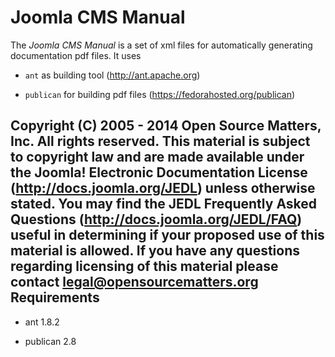 Joomla CMS Manual
=================

The *Joomla CMS Manual* is a set of xml files for automatically generating documentation pdf files. It uses

 * `ant` as building tool (http://ant.apache.org)

 * `publican` for building pdf files (https://fedorahosted.org/publican)

Copyright (C) 2005 - 2014 Open Source Matters, Inc. All rights reserved.
This material is subject to copyright law and are made available under the 
Joomla! Electronic Documentation License (http://docs.joomla.org/JEDL) unless otherwise stated.
You may find the JEDL Frequently Asked Questions (http://docs.joomla.org/JEDL/FAQ) useful in determining
if your proposed use of this material is allowed.
If you have any questions regarding licensing of this material please contact legal@opensourcematters.org
Requirements
------------

 * ant 1.8.2

 * publican 2.8




